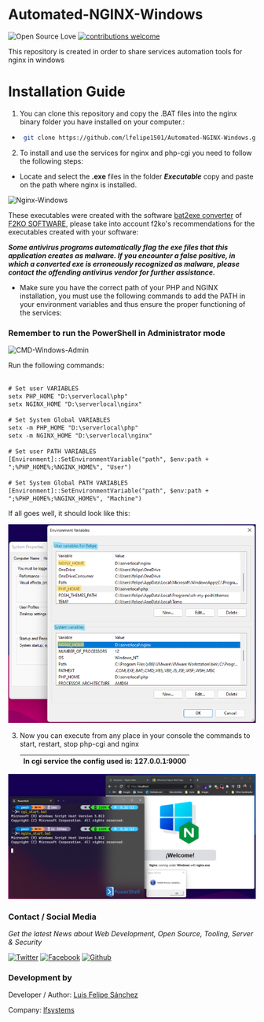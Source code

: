 # Automated-NGINX-Windows

![Open Source Love](https://badges.frapsoft.com/os/v1/open-source.svg?v=103)
[![contributions welcome](https://img.shields.io/badge/contributions-welcome-brightgreen.svg?style=flat)](https://github.com/lfelipe1501/Automated-NGINX-Windows/issues)

This repository is created in order to share services automation tools for nginx in windows

# Installation Guide

1. You can clone this repository and copy the .BAT files into the nginx binary folder you have installed on your computer.:

- ```bash 
   git clone https://github.com/lfelipe1501/Automated-NGINX-Windows.git
  ```

2. To install and use the services for nginx and php-cgi you need to follow the following steps:


- Locate and select the **.exe** files in the folder **_Executable_** copy and paste on the path where nginx is installed.

![Nginx-Windows](https://raw.githubusercontent.com/lfelipe1501/lfelipe-projects/master/nginx-windows/Install1.png)

These executables were created with the software [bat2exe converter](http://www.f2ko.de/es/b2e.php) of [F2KO SOFTWARE](http://www.f2ko.de), please take into account f2ko's recommendations for the executables created with your software:

**_Some antivirus programs automatically flag the exe files that this application creates as malware. If you encounter a false positive, in which a converted exe is erroneously recognized as malware, please contact the offending antivirus vendor for further assistance._**

- Make sure you have the correct path of your PHP and NGINX installation, you must use the following commands to add the PATH in your environment variables and thus ensure the proper functioning of the services:

### Remember to run the PowerShell in Administrator mode
![CMD-Windows-Admin](https://raw.githubusercontent.com/lfelipe1501/lfelipe-projects/master/nginx-windows/cmdasadmin.png)

Run the following commands:
```pwsh

# Set user VARIABLES
setx PHP_HOME "D:\serverlocal\php"
setx NGINX_HOME "D:\serverlocal\nginx"

# Set System Global VARIABLES
setx -m PHP_HOME "D:\serverlocal\php"
setx -m NGINX_HOME "D:\serverlocal\nginx"

# Set user PATH VARIABLES
[Environment]::SetEnvironmentVariable("path", $env:path + ";%PHP_HOME%;%NGINX_HOME%", "User")

# Set System Global PATH VARIABLES
[Environment]::SetEnvironmentVariable("path", $env:path + ";%PHP_HOME%;%NGINX_HOME%", "Machine")

```
If all goes well, it should look like this:

![Windows-enviroment](https://raw.githubusercontent.com/lfelipe1501/lfelipe-projects/master/nginx-windows/path.PNG)

3. Now you can execute from any place in your console the commands to start, restart, stop php-cgi and nginx

   | In **cgi** service the config used is: 127.0.0.1:9000 |
   | ----------------------------------------------------- |

![Windows-nginx](https://raw.githubusercontent.com/lfelipe1501/lfelipe-projects/master/nginx-windows/Capture.PNG)

### Contact / Social Media

*Get the latest News about Web Development, Open Source, Tooling, Server & Security*

[![Twitter](https://github.frapsoft.com/social/twitter.png)](https://twitter.com/lfelipe1501)
[![Facebook](https://github.frapsoft.com/social/facebook.png)](https://www.facebook.com/lfelipe1501)
[![Github](https://github.frapsoft.com/social/github.png)](https://github.com/lfelipe1501)

### Development by

Developer / Author: [Luis Felipe Sánchez](https://github.com/lfelipe1501)

Company: [lfsystems](https://www.lfsystems.com.co)
